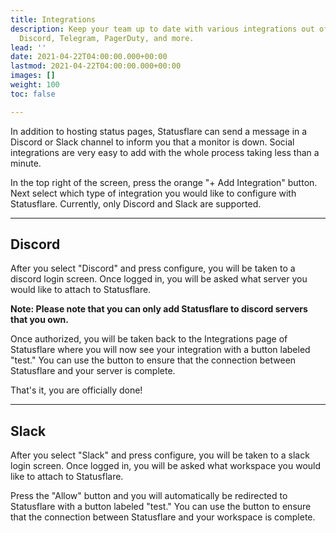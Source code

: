 ```yaml
---
title: Integrations
description: Keep your team up to date with various integrations out of the box. Slack,
  Discord, Telegram, PagerDuty, and more.
lead: ''
date: 2021-04-22T04:00:00.000+00:00
lastmod: 2021-04-22T04:00:00.000+00:00
images: []
weight: 100
toc: false

---
```

In addition to hosting status pages, Statusflare can send a message in a Discord or Slack channel to inform you that a monitor is down. Social integrations are very easy to add with the whole process taking less than a minute.

In the top right of the screen, press the orange "+ Add Integration" button. Next select which type of integration you would like to configure with Statusflare. Currently, only Discord and Slack are supported.

***

## Discord

After you select "Discord" and press configure, you will be taken to a discord login screen. Once logged in, you will be asked what server you would like to attach to Statusflare.

**Note: Please note that you can only add Statusflare to discord servers that you own.**

Once authorized, you will be taken back to the Integrations page of Statusflare where you will now see your integration with a button labeled "test." You can use the button to ensure that the connection between Statusflare and your server is complete.

That's it, you are officially done!

***

## Slack

After you select "Slack" and press configure, you will be taken to a slack login screen. Once logged in, you will be asked what workspace you would like to attach to Statusflare.

Press the "Allow" button and you will automatically be redirected to Statusflare with a button labeled "test." You can use the button to ensure that the connection between Statusflare and your workspace is complete.